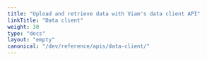 ```yaml
---
title: "Upload and retrieve data with Viam's data client API"
linkTitle: "Data client"
weight: 30
type: "docs"
layout: "empty"
canonical: "/dev/reference/apis/data-client/"
---
```

